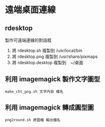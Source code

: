 # 遠端桌面連線

## rdesktop
製作可遠端連線的對話框

1. 將 rdesktop.sh 複製到 /usr/local/bin
2. 將 rdesktop.png 複製到 /usr/share/pixmaps
3. 將 rdesktop.desktop 複製到　~/桌面

## 利用 imagemagick 製作文字圖型

`make_cht_png.sh 文字內容 檔名`

## 利用 imagemagick 轉成圓型圖

`png2round.sh 原圖檔 輸出檔名`


